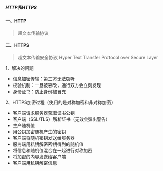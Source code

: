 ##### HTTP和HTTPS

#### 一、HTTP
 > 超文本传输协议
 > 

#### 二、HTTPS
 > 超文本传输安全协议
 > Hyper Text Transfer Protocol over Secure Layer
 
 
1、解决的问题
- 信息加密传输：第三方无法窃听
- 校验机制：一旦被篡改，通行双方会立刻发现
- 身份证书：防止身份被冒充

2、HTTPS加密过程（使用的是对称加密和非对称加密）
- 客户端请求服务器获取证书公钥
- 客户端（SSL/TLS）解析证书（无效会弹出警告）
- 生产随机值
- 用公钥加密随机产生的密钥
- 客户端将随机密钥发送给服务器
- 服务端用私钥解密密钥得到的随机值
- 将信息和随机值混合在一起进行对称加密
- 将加密的内容发送给客户端
- 客户端用私钥解密信息



